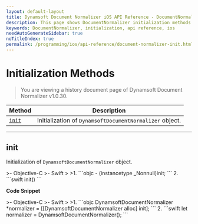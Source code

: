 ```yaml
---
layout: default-layout
title: Dynamsoft Document Normalizer iOS API Reference - DocumentNormalizer initialization
description: This page shows DocumentNormalizer initialization methods of Dynamsoft Document Normalizer for iOS SDK.
keywords: DocumentNormalizer, initialization, api reference, ios
needAutoGenerateSidebar: true
noTitleIndex: true
permalink: /programming/ios/api-reference/document-normalizer-init.html
---
```


# Initialization Methods

> You are viewing a history document page of Dynamsoft Document Normalizer v1.0.30.

  | Method               | Description |
  |----------------------|-------------|
  | [`init`](#init) | Initialization of `DynamsoftDocumentNormalizer` object.|

---

## init

Initialization of `DynamsoftDocumentNormalizer` object.

<div class="sample-code-prefix"></div>
>- Objective-C
>- Swift
>
>1. 
```objc
- (instancetype _Nonnull)init;
```
2. 
```swift
init()
```

**Code Snippet**

<div class="sample-code-prefix"></div>
>- Objective-C
>- Swift
>
>1. 
```objc
DynamsoftDocumentNormalizer *normalizer = [[DynamsoftDocumentNormalizer alloc] init];
```
2. 
```swift
let normalizer = DynamsoftDocumentNormalizer();
```
